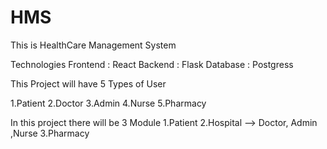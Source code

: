 # HMS
This is HealthCare Management System 


Technologies 
Frontend : React
Backend : Flask
Database : Postgress

This Project will have 5 Types of User

1.Patient
2.Doctor
3.Admin
4.Nurse
5.Pharmacy

In this project there will be 3 Module 
1.Patient
2.Hospital --> Doctor, Admin ,Nurse
3.Pharmacy




